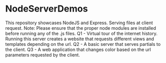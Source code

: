 # NodeServerDemos
This repository showcases NodeJS and Express. Serving files at client request.
Note: Please ensure that the proper node modules are installed before running any of the .js files.
Q1 - Virtual tour of the internet history. Running this server creates a website that requests different views and templates depending on the url.
Q2 - A basic server that serves partials to the client.
Q3 - A web application that changes color based on the url parameters requested by the client.
